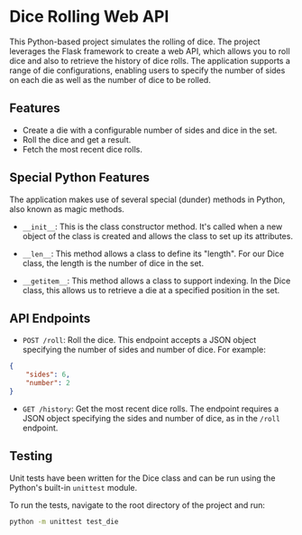 # Dice Rolling Web API

This Python-based project simulates the rolling of dice. The project leverages the Flask framework to create a web API, which allows you to roll dice and also to retrieve the history of dice rolls. The application supports a range of die configurations, enabling users to specify the number of sides on each die as well as the number of dice to be rolled.

## Features

- Create a die with a configurable number of sides and dice in the set.
- Roll the dice and get a result.
- Fetch the most recent dice rolls.

## Special Python Features

The application makes use of several special (dunder) methods in Python, also known as magic methods. 

- `__init__`: This is the class constructor method. It's called when a new object of the class is created and allows the class to set up its attributes.

- `__len__`: This method allows a class to define its "length". For our Dice class, the length is the number of dice in the set.

- `__getitem__`: This method allows a class to support indexing. In the Dice class, this allows us to retrieve a die at a specified position in the set.

## API Endpoints

- `POST /roll`: Roll the dice. This endpoint accepts a JSON object specifying the number of sides and number of dice. For example:

```json
{
    "sides": 6,
    "number": 2
}
```

- `GET /history`: Get the most recent dice rolls. The endpoint requires a JSON object specifying the sides and number of dice, as in the `/roll` endpoint.

## Testing

Unit tests have been written for the Dice class and can be run using the Python's built-in `unittest` module. 

To run the tests, navigate to the root directory of the project and run: 

```sh
python -m unittest test_die
